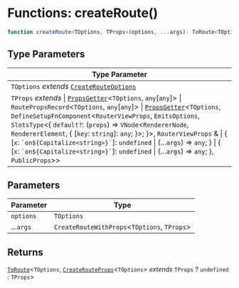 # Functions: createRoute()

```ts
function createRoute<TOptions, TProps>(options, ...args): ToRoute<TOptions, CreateRouteProps<TOptions> extends TProps ? undefined : TProps>;
```

## Type Parameters

| Type Parameter |
| ------ |
| `TOptions` *extends* [`CreateRouteOptions`](../types/CreateRouteOptions.md) |
| `TProps` *extends* \| [`PropsGetter`](../types/PropsGetter.md)\<`TOptions`, `any`\[`any`\]\> \| `RoutePropsRecord`\<`TOptions`, `any`\[`any`\]\> \| [`PropsGetter`](../types/PropsGetter.md)\<`TOptions`, `DefineSetupFnComponent`\<`RouterViewProps`, `EmitsOptions`, `SlotsType`\<\{ `default?`: (`props`) => `VNode`\<`RendererNode`, `RendererElement`, \{ [`key`: `string`]: `any`; \}\>; \}\>, `RouterViewProps` & \| \{ [`x`: `` `on${Capitalize<string>}` ``]: `undefined` \| (...`args`) => `any`; \} \| \{ [`x`: `` `on${Capitalize<string>}` ``]: `undefined` \| (...`args`) => `any`; \}, `PublicProps`\>\> |

## Parameters

| Parameter | Type |
| ------ | ------ |
| `options` | `TOptions` |
| ...`args` | `CreateRouteWithProps`\<`TOptions`, `TProps`\> |

## Returns

[`ToRoute`](../types/ToRoute.md)\<`TOptions`, [`CreateRouteProps`](../types/CreateRouteProps.md)\<`TOptions`\> *extends* `TProps` ? `undefined` : `TProps`\>
